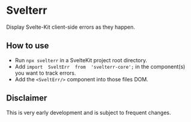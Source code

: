 # Svelterr
Display Svelte-Kit client-side errors as they happen.

## How to use
- Run `npx svelterr` in a SvelteKit project root directory.
- Add `import  SveltErr  from  'svelterr-core';` in the component(s) you want to track errors.
- Add the `<SveltErr/>` component into those files DOM.

## Disclaimer
This is very early development and is subject to frequent changes.